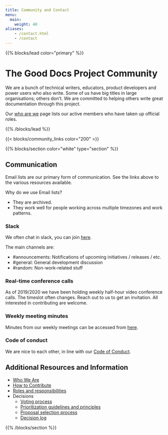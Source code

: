 ```yaml
---
title: Community and Contact
menu:
  main:
    weight: 40
aliases:
    - /contact.html
    - /contact
---
```


{{% blocks/lead color="primary" %}}
# The Good Docs Project Community

We are a bunch of technical writers, educators, product developers and power users who also write.
Some of us have big titles in large organisations; others don’t.
We are committed to helping others write great documentation through this project.

Our [who are we](/who-we-are) page lists our active members who have taken up official roles.

{{% /blocks/lead %}}

{{< blocks/community_links color="200" >}}

{{% blocks/section color="white" type="section" %}}

## Communication

Email lists are our primary form of communication.
See the links above to the various resources available.

Why do we use Email lists? 

* They are archived. 
* They work well for people working across multiple timezones and work patterns.

### Slack

We often chat in slack, you can join [here](https://join.slack.com/t/thegooddocs/shared_invite/enQtODkyNjI5MDc0NjE0LTUyNGFiZmU1MjIzNDMwN2E3NmQwODQwZmRkYWI5MDhlMzdjYzg4Nzg4YjM3ODA0NGE4MTgyYzdkMGViMTI2MDM).

The main channels are:

* #announcements: Notifications of upcoming initiatives / releases / etc.
* #general: General development discussion
* #random: Non-work-related stuff

### Real-time conference calls

As of 2019/2020 we have been holding weekly half-hour video conference calls. 
The timeslot often changes. 
Reach out to us to get an invitation. 
All interested in contributing are welcome.

### Weekly meeting minutes

Minutes from our weekly meetings can be accessed from [here](https://github.com/thegooddocsproject/governance/wiki/Weekly-Meetings). 

### Code of conduct

We are nice to each other, in line with our [Code of Conduct](https://github.com/thegooddocsproject/governance/blob/master/CodeOfConduct.md).

## Additional Resources and Information

* [Who We Are](/who-we-are)
* [How to Contribute](/contribute)
* [Roles and responsibilities](/roles)
* Decisions
  * [Voting process](/decisions)
  * [Prioritization guidelines and principles](/prioritization)
  * [Proposal selection process](/proposal-selection)
  * [Decision log](/decisionlog)

{{% /blocks/section %}}

